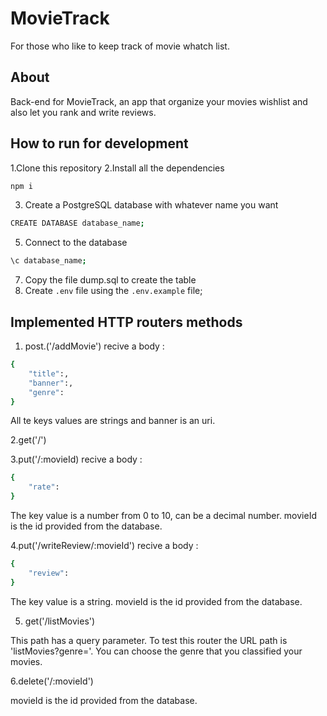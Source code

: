# MovieTrack

For those who like to keep track of movie whatch list.

## About

Back-end for MovieTrack, an app that organize your movies wishlist and also let you rank and write reviews.

## How to run for development

1.Clone this repository
2.Install all the dependencies 

```bash
npm i
```
3. Create a PostgreSQL database with whatever name you want

```bash
CREATE DATABASE database_name;
```

5. Connect to the database  

```bash
\c database_name;
```

7. Copy the file dump.sql to create the table
8. Create `.env` file using the `.env.example` file;

## Implemented HTTP routers methods

1. post.('/addMovie') recive a body : 

```bash
{
    "title":,
    "banner":,
    "genre":
}
```
All te keys values are strings and banner is an uri.

2.get('/')

3.put('/:movieId) recive a body :

```bash
{
    "rate":
}
```
The key value is a number from 0 to 10, can be a decimal number.
movieId is the id provided from the database.

4.put('/writeReview/:movieId') recive a body :

```bash
{
    "review":
}
```
The key value is a string.
movieId is the id provided from the database.

5. get('/listMovies')

This path has a query parameter. To test this router the URL path is 'listMovies?genre='. You can choose the genre that you classified your movies.

6.delete('/:movieId')

movieId is the id provided from the database.









